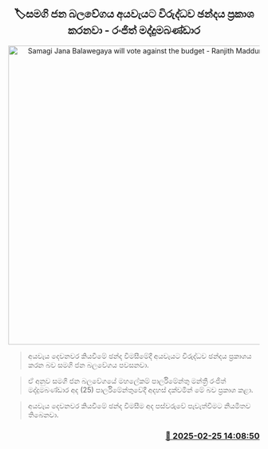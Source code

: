 <p align='center'><b><h2 align='center' title='Samagi Jana Balawegaya will vote against the budget - Ranjith Maddumabandara'>🏷සමගි ජන බලවේගය අයවැයට විරුද්ධව ඡන්දය ප්‍රකාශ කරනවා - රංජිත් මද්දුමබණ්ඩාර</h2></b></p>
<p align='center'><img src='https://helakuru.sgp1.cdn.digitaloceanspaces.com/esana/images/lib/ranjith-maddumabandara-new-archived.jpg' width='600' alt='Samagi Jana Balawegaya will vote against the budget - Ranjith Maddumabandara'></p>

> අයවැය දෙවනවර කියවීමේ ඡන්ද විමසීමේදී අයවැයට විරුද්ධව ඡන්දය ප්‍රකාශය කරන බව සමගි ජන බලවේගය පවසනවා.

> ඒ අනුව සමගි ජන බලවේගයේ මහලේකම් පාර්ලිමේන්තු මන්ත්‍රී රංජිත් මද්දුමබණ්ඩාර අද (25) පාර්ලිමේන්තුවේදී අදහස් දක්වමින් මේ බව ප්‍රකාශ කළා.

> අයවැය දෙවනවර කියවීමේ ඡන්ද විමසීම අද පස්වරුවේ පැවැත්විමට නියමිතව තිබෙනවා.



<h3 align='right'><a href='https://www.helakuru.lk/esana/p/107797/'>📅 2025-02-25 14:08:50</a></h3>
